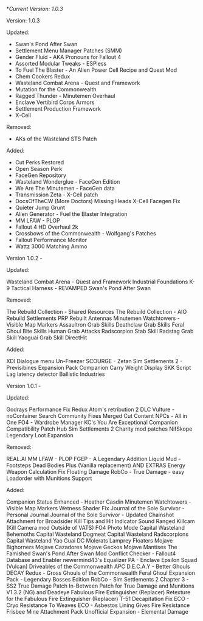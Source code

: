 **Current Version: 1.0.3*

Version: 1.0.3

Updated:

- Swan's Pond After Swan
- Settlement Menu Manager Patches (SMM)
- Gender Fluid - AKA Pronouns for Fallout 4
- Assorted Modular Tweaks - ESPless
- To Fuel The Blaster - An Alien Power Cell Recipe and Quest Mod
- Chem Cookers Redux
- Wasteland Combat Arena - Quest and Framework
- Mutation for the Commonwealth
- Ragged Thunder - Minutemen Overhaul
- Enclave Vertibird Corps Armors
- Settlement Production Framework
- X-Cell

Removed:

- AKs of the Wasteland STS Patch

Added:

- Cut Perks Restored
- Open Season Perk
- FaceGen Repository
- Wasteland Wonderglue - FaceGen Edition
- We Are The Minutemen - FaceGen data
- Transmission Zeta - X-Cell patch
- DocsOfTheCW (More Doctors) Missing Heads X-Cell Facegen Fix
- Quieter Jump Grunt
- Alien Generator - Fuel the Blaster Integration
- MM LFAW - PLOP
- Fallout 4 HD Overhaul 2k
- Crossbows of the Commonwealth - Wolfgang's Patches
- Fallout Performance Monitor
- Wattz 3000 Matching Ammo

Version 1.0.2 -

Updated:

Wasteland Combat Arena - Quest and Framework
Industrial Foundations
K-9 Tactical Harness - REVAMPED
Swan's Pond After Swan

Removed:

The Rebuild Collection - Shared Resources
The Rebuild Collection - AIO
Rebuild Settlements PRP Rebuilt
Antennas
Minutemen Watchtowers - Visible Map Markers
Assaultron Grab Skills
Deathclaw Grab Skills
Feral Ghoul Bite Skills
Human Grab Attacks
Radscorpion Stab Skill
Radstag Grab Skill
Yaoguai Grab Skill
DirectHit

Added:

XDI Dialogue menu Un-Freezer
SCOURGE - Zetan
Sim Settlements 2 - Previsibines Expansion Pack
Companion Carry Weight Display
SKK Script Lag latency detector
Ballistic Industries

Version 1.0.1 -

Updated:

Godrays Performance Fix Redux
Atom's retribution 2 DLC
Vulture - noContainer Search
Community Fixes Merged
Cut Content NPCs - All in One
FO4 - Wardrobe Manager
KC's You Are Exceptional Companion Compatibility Patch Hub
Sim Settlements 2 Charity mod patches
NifSkope
Legendary Loot Expansion

Removed:

REAL.AI
MM LFAW - PLOP
FGEP - A Legendary Addition
Liquid Mud - Footsteps
Dead Bodies Plus (Vanilla replacement) AND EXTRAS
Energy Weapon Calculation Fix
Floating Damage
RobCo - True Damage - easy Loadorder with Munitions Support

Added:

Companion Status Enhanced - Heather Casdin
Minutemen Watchtowers - Visible Map Markers
Wetness Shader Fix
Journal of the Sole Survivor - Personal Journal
Journal of the Sole Survivor - Updated
Chainshot Attachment for Broadsider
Kill Tips and Hit Indicator Sound
Ranged Killcam (Kill Camera mod Outside of VATS)
FO4 Photo Mode
Capital Wasteland Behemoths
Capital Wasteland Dogmeat
Capital Wasteland Radscorpions
Capital Wasteland Yao Guai
DC Molerats
Lamprey Floaters
Mojave Bighorners
Mojave Cazadores
Mojave Geckos
Mojave Mantises
The Famished
Swan's Pond After Swan
Mod Conflict Checker - Fallout4 Database and Enabler
newermind43's Equalizer PA - Enclave Epsilon Squad (Vulcan)
Driveables of the Commonwealth APC
D.E.C.A.Y - Better Ghouls
DECAY Redux - Gross Ghouls of the Commonwealth
Feral Ghoul Expansion Pack - Legendary Bosses Edition
RobCo - Sim Settlements 2 Chapter 3 - SS2 True Damage Patch
In-Between Patch for True Damage and Munitions V1.3.2 (NG) and Deadeye
Fabulous Fire Extinguisher (Replacer)
Retexture for the Fabulous Fire Extinguisher (Replacer)
T-51 Decapitation Fix
ECO - Cryo Resistance To Weaves
ECO - Asbestos Lining Gives Fire Resistance
Frisbee Mine
Attachment Pack Unofficial Expansion - Elemental Damage